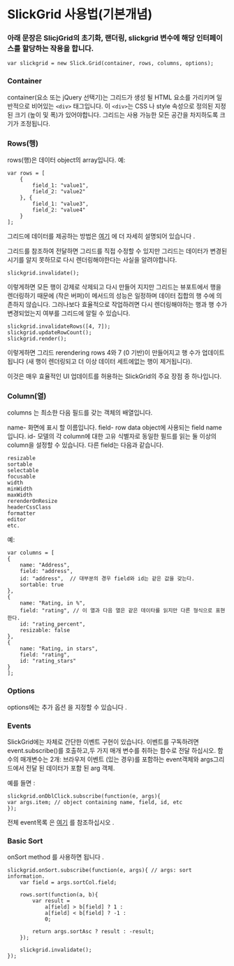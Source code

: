 # SlickGrid 사용법(기본개념)

### 아래 문장은 SlicjGrid의 초기화, 랜더링, slickgrid 변수에 해당 인터페이스를 할당하는 작용을 합니다.

    var slickgrid = new Slick.Grid(container, rows, columns, options);

### Container

container(요소 또는 jQuery 선택기)는 그리드가 생성 될 HTML 요소를 가리키며 일반적으로 비어있는 `<div>` 태그입니다. 이 `<div>`는 CSS 나 style 속성으로 정의된 지정된 크기 (높이 및 폭)가 있어야합니다. 그리드는 사용 가능한 모든 공간을 차지하도록 크기가 조정됩니다.

### Rows(행)

rows(행)은 데이터 object의 array입니다. 예:

    var rows = [
        {
            field_1: "value1",
            field_2: "value2"
        }, {
            field_1: "value3",
            field_2: "value4"
        }
    ];

그리드에 데이터를 제공하는 방법은 [여기](https://github.com/mleibman/SlickGrid/wiki/Providing-data-to-the-grid) 에 더 자세히 설명되어 있습니다 .

그리드를 참조하여 전달하면 그리드를 직접 수정할 수 있지만 그리드는 데이터가 변경된시기를 알지 못하므로 다시 렌더링해야한다는 사실을 알려야합니다.

    slickgrid.invalidate();

이렇게하면 모든 행이 강제로 삭제되고 다시 만들어 지지만 그리드는 뷰포트에서 행을 렌더링하기 때문에 (작은 버퍼)이 메서드의 성능은 일정하며 데이터 집합의 행 수에 의존하지 않습니다. 그러나보다 효율적으로 작업하려면 다시 렌더링해야하는 행과 행 수가 변경되었는지 여부를 그리드에 알릴 수 있습니다.

    slickgrid.invalidateRows([4, 7]);
    slickgrid.updateRowCount();
    slickgrid.render();

이렇게하면 그리드 rerendering rows 4와 7 (0 기반)이 만들어지고 행 수가 업데이트됩니다 (새 행이 렌더링되고 더 이상 데이터 세트에없는 행이 제거됩니다).

이것은 매우 효율적인 UI 업데이트를 허용하는 SlickGrid의 주요 장점 중 하나입니다.

### Column(열)

columns 는 최소한 다음 필드를 갖는 객체의 배열입니다.

name- 화면에 표시 할 이름입니다.
field- row data object에 사용되는 field name입니다.
id- 모델의 각 column에 대한 고유 식별자로 동일한 필드를 읽는 둘 이상의 column을 설정할 수 있습니다.
다른 field는 다음과 같습니다.

    resizable
    sortable
    selectable
    focusable
    width
    minWidth
    maxWidth
    rerenderOnResize
    headerCssClass
    formatter
    editor
    etc.

예:

    var columns = [
    {
        name: "Address",
        field: "address",
        id: "address",  // 대부분의 경우 field와 id는 같은 값을 갖는다.
        sortable: true
    },
    {
        name: "Rating, in %",
        field: "rating", // 이 열과 다음 열은 같은 데이타를 읽지만 다른 형식으로 표현한다.
        id: "rating_percent",
        resizable: false
    },
    {
        name: "Rating, in stars",
        field: "rating",
        id: "rating_stars"
    }
    ];

### Options

options에는 추가 옵션 을 지정할 수 있습니다 .

### Events

SlickGrid에는 자체로 간단한 이벤트 구현이 있습니다. 이벤트를 구독하려면 event.subscribe()를 호출하고,두 가지 매개 변수를 취하는 함수로 전달 하십시오.
함수의 매개변수는 2개: 브라우저 이벤트 (있는 경우)를 포함하는 event객체와 args그리드에서 전달 된 데이터가 포함 된 arg 객체.

예를 들면 :

    slickgrid.onDblClick.subscribe(function(e, args){
    var args.item; // object containing name, field, id, etc
    });

전체 event목록 은 [여기](https://github.com/6pac/SlickGrid/wiki/Grid-Events) 를 참조하십시오 .

### Basic Sort

onSort method 를 사용하면 됩니다 .

    slickgrid.onSort.subscribe(function(e, args){ // args: sort information.
    	var field = args.sortCol.field;

    	rows.sort(function(a, b){
    		var result =
    			a[field] > b[field] ? 1 :
    			a[field] < b[field] ? -1 :
    			0;

    		return args.sortAsc ? result : -result;
    	});

    	slickgrid.invalidate();
    });
